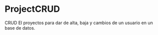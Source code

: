 # ProjectCRUD
CRUD
El proyectos para dar de alta, baja y cambios de un usuario en un base de datos.
